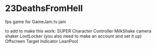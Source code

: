 # 23DeathsFromHell
fps game for GameJam.tv jam

to add to make this work:
SUPER Character Controller
MilkShake camera shaker
LootLocker (you also need to make an account and set it up)
Offscreen Target Indicator
LeanPool